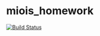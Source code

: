 # miois_homework

[![Build Status](https://github.com/katyrud/miois_homework.jl/actions/workflows/CI.yml/badge.svg?branch=main)](https://github.com/katyrud/miois_homework.jl/actions/workflows/CI.yml?query=branch%3Amain)

